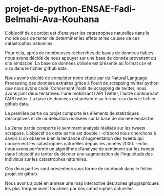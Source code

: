 # projet-de-python-ENSAE-Fadi-Belmahi-Ava-Kouhana
L'objectif de ce projet est d'analyser les catastrophes naturelles dans le monde puis de tenter de determiner les effets et les causes de ces catastrophes naturelles. 

Pour cela, après de nombreuses recherches de bases de données fiables, nous avons décidé de nous appuyer sur une base de donnée provenant du site emdat.be. La base de données utilisée est présente au format csv et xlsx dans le fichier github data.  



Nous avons décidé de compléter notre étude par du Natural Language Processing des données extraites grâce à l'outil de scrapping twitter python que nous avons codé. Concernant l'outil de scrapping de twitter, nous avons joint deux tentatives: l'une mobilisant l'API Twitter, l'autre contournant l'API twitter. La base de données est présente au format csv dans le fichier github data. 

La première partie du projet comporte les élèments de statistiques descriptives et de modélisation réalisées sur la base de donnée emdat.be. 

La 2ème partie comporte le sentiment analysis réalisés sur les tweets scrappés. L'objectif de cette partie est double : 
     -d'abord nous cherchons à savoir si on observe bien la tendance d'augmentation des tweets qui concernent les catastrophes naturelles depuis les années       2000. 
     -enfin, nous avons performé un algorithme d'analyse de sentiment sur les tweets dans l'objectif de tenter de déceler une augmentation de l'inquiétude     des individus sur les catastrophes naturelles. 
     
Ces deux parties sont présentées sous forme de notebook dans le fichier projet de github. 

Nous avons ajouté en annexe une map interactive des zones géographiques les plus fréquemment touchées par des catastrophes naturelles
